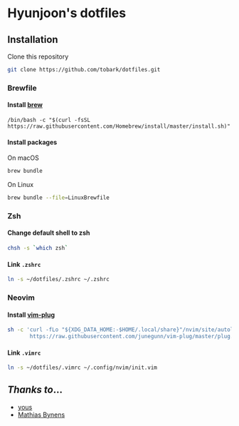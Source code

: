 # Hyunjoon's dotfiles

## Installation
Clone this repository
```sh
git clone https://github.com/tobark/dotfiles.git
```

### Brewfile
#### Install [brew](https://brew.sh/)
```ssh
/bin/bash -c "$(curl -fsSL https://raw.githubusercontent.com/Homebrew/install/master/install.sh)"
```

#### Install packages
On macOS
```sh
brew bundle
```

On Linux
```sh
brew bundle --file=LinuxBrewfile
```

### Zsh
#### Change default shell to zsh
```sh
chsh -s `which zsh`
```

#### Link `.zshrc`
```sh
ln -s ~/dotfiles/.zshrc ~/.zshrc
```

### Neovim
#### Install [vim-plug](https://github.com/junegunn/vim-plug)
```sh
sh -c 'curl -fLo "${XDG_DATA_HOME:-$HOME/.local/share}"/nvim/site/autoload/plug.vim --create-dirs \
       https://raw.githubusercontent.com/junegunn/vim-plug/master/plug.vim'
```

#### Link `.vimrc`
```sh
ln -s ~/dotfiles/.vimrc ~/.config/nvim/init.vim
```

## *Thanks to*...
- [yous](https://github.com/yous/dotfiles)
- [Mathias Bynens](https://github.com/mathiasbynens/dotfiles)

